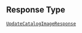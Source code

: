 ## Response Type

[`UpdateCatalogImageResponse`](../../doc/models/update-catalog-image-response.md)
